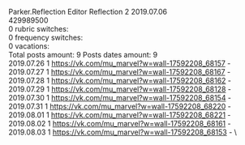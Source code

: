 Parker.Reflection	Editor Reflection 2 2019.07.06\
429989500\
0 rubric switches:\
0 frequency switches:\
0 vacations:\
Total posts amount: 9	Posts dates amount: 9\
2019.07.26 1 https://vk.com/mu_marvel?w=wall-17592208_68157 - \
2019.07.27 1 https://vk.com/mu_marvel?w=wall-17592208_68167 - \
2019.07.28 1 https://vk.com/mu_marvel?w=wall-17592208_68162 - \
2019.07.29 1 https://vk.com/mu_marvel?w=wall-17592208_68128 - \
2019.07.30 1 https://vk.com/mu_marvel?w=wall-17592208_68154 - \
2019.07.31 1 https://vk.com/mu_marvel?w=wall-17592208_68220 - \
2019.08.01 1 https://vk.com/mu_marvel?w=wall-17592208_68221 - \
2019.08.02 1 https://vk.com/mu_marvel?w=wall-17592208_68161 - \
2019.08.03 1 https://vk.com/mu_marvel?w=wall-17592208_68153 - \

